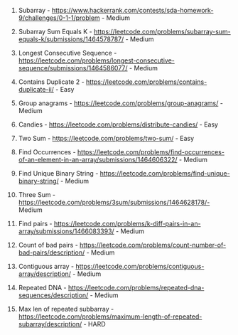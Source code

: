 1. Subarray - https://www.hackerrank.com/contests/sda-homework-9/challenges/0-1-1/problem - Medium

2. Subarray Sum Equals K - https://leetcode.com/problems/subarray-sum-equals-k/submissions/1464578787/ - Medium

3. Longest Consecutive Sequence - https://leetcode.com/problems/longest-consecutive-sequence/submissions/1464586077/ - Medium

4. Contains Duplicate 2 - https://leetcode.com/problems/contains-duplicate-ii/ - Easy

5. Group anagrams - https://leetcode.com/problems/group-anagrams/ - Medium

6. Candies - https://leetcode.com/problems/distribute-candies/ - Easy

7. Two Sum - https://leetcode.com/problems/two-sum/ - Easy

8. Find Occurrences - https://leetcode.com/problems/find-occurrences-of-an-element-in-an-array/submissions/1464606322/ - Medium

9. Find Unique Binary String - https://leetcode.com/problems/find-unique-binary-string/ - Medium

10. Three Sum - https://leetcode.com/problems/3sum/submissions/1464628178/- Medium

11. Find pairs - https://leetcode.com/problems/k-diff-pairs-in-an-array/submissions/1466083393/ - Medium

12. Count of bad pairs - https://leetcode.com/problems/count-number-of-bad-pairs/description/ - Medium

13. Contiguous array - https://leetcode.com/problems/contiguous-array/description/ - Medium

14. Repeated DNA - https://leetcode.com/problems/repeated-dna-sequences/description/ - Medium

15. Max len of repeated subbarray - https://leetcode.com/problems/maximum-length-of-repeated-subarray/description/ - HARD
